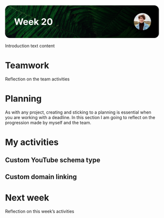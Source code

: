 ![image](https://raw.githubusercontent.com/mwdossantos/portfolio/master/docs/images/week-20.png)

Introduction text content

# Teamwork

Reflection on the team activities

# Planning

As with any project, creating and sticking to a planning is essential when you are working with a deadline. In this section I am going to reflect on the progression made by myself and the team.

# My activities

## Custom YouTube schema type

## Custom domain linking

# Next week

Reflection on this week’s activities

